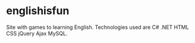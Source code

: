 # englishisfun
Site with games to learning English. Technologies used are C# .NET HTML CSS jQuery Ajax MySQL.
